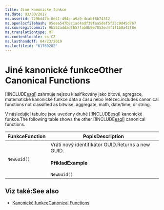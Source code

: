 ```yaml
---
title: Jiné kanonické funkce
ms.date: 03/30/2017
ms.assetid: 729bd47b-8e41-494c-a9a9-dcabf8b74312
ms.openlocfilehash: 05eea547b8c1ad4adf39faa5def5f25c9d45d767
ms.sourcegitcommit: 9b552addadfb57fab0b9e7852ed4f1f1b8a42f8e
ms.translationtype: MT
ms.contentlocale: cs-CZ
ms.lasthandoff: 04/23/2019
ms.locfileid: "61760282"
---
```

# <a name="other-canonical-functions"></a><span data-ttu-id="e57b4-102">Jiné kanonické funkce</span><span class="sxs-lookup"><span data-stu-id="e57b4-102">Other Canonical Functions</span></span>
[!INCLUDE[esql](../../../../../../includes/esql-md.md)] <span data-ttu-id="e57b4-103">zahrnuje nejsou klasifikovány jako bitové, agregace, matematické kanonické funkce data a času nebo řetězec.</span><span class="sxs-lookup"><span data-stu-id="e57b4-103">includes canonical functions not classified as bitwise, aggregate, math, date/time, or string.</span></span>  
  
 <span data-ttu-id="e57b4-104">V následující tabulce jsou uvedeny druhé [!INCLUDE[esql](../../../../../../includes/esql-md.md)] kanonické funkce.</span><span class="sxs-lookup"><span data-stu-id="e57b4-104">The following table shows the other [!INCLUDE[esql](../../../../../../includes/esql-md.md)] canonical functions.</span></span>  
  
|<span data-ttu-id="e57b4-105">Funkce</span><span class="sxs-lookup"><span data-stu-id="e57b4-105">Function</span></span>|<span data-ttu-id="e57b4-106">Popis</span><span class="sxs-lookup"><span data-stu-id="e57b4-106">Description</span></span>|  
|--------------|-----------------|  
|`NewGuid()`|<span data-ttu-id="e57b4-107">Vrátí nový identifikátor GUID.</span><span class="sxs-lookup"><span data-stu-id="e57b4-107">Returns a new GUID.</span></span><br /><br /> <span data-ttu-id="e57b4-108">**Příklad**</span><span class="sxs-lookup"><span data-stu-id="e57b4-108">**Example**</span></span><br /><br /> `NewGuid()`|  
  
## <a name="see-also"></a><span data-ttu-id="e57b4-109">Viz také:</span><span class="sxs-lookup"><span data-stu-id="e57b4-109">See also</span></span>

- [<span data-ttu-id="e57b4-110">Kanonické funkce</span><span class="sxs-lookup"><span data-stu-id="e57b4-110">Canonical Functions</span></span>](../../../../../../docs/framework/data/adonet/ef/language-reference/canonical-functions.md)
